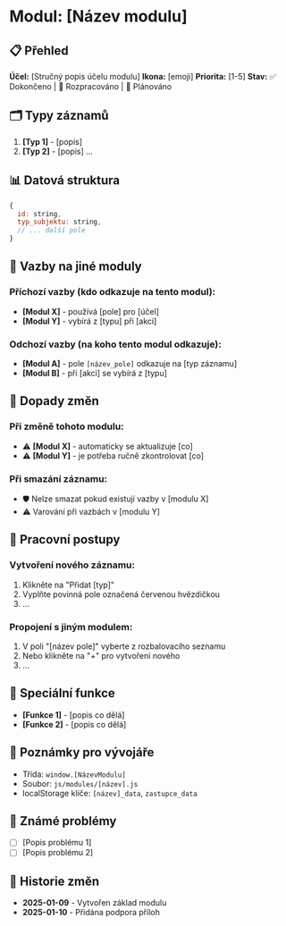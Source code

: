 # Modul: [Název modulu]

## 📋 Přehled
**Účel:** [Stručný popis účelu modulu]
**Ikona:** [emoji]
**Priorita:** [1-5]
**Stav:** ✅ Dokončeno | 🚧 Rozpracováno | 📝 Plánováno

## 🗂️ Typy záznamů
1. **[Typ 1]** - [popis]
2. **[Typ 2]** - [popis]
...

## 📊 Datová struktura
```javascript
{
  id: string,
  typ_subjektu: string,
  // ... další pole
}
```

## 🔗 Vazby na jiné moduly
### Příchozí vazby (kdo odkazuje na tento modul):
- **[Modul X]** - používá [pole] pro [účel]
- **[Modul Y]** - vybírá z [typu] při [akci]

### Odchozí vazby (na koho tento modul odkazuje):
- **[Modul A]** - pole `[název_pole]` odkazuje na [typ záznamu]
- **[Modul B]** - při [akci] se vybírá z [typu]

## 🔄 Dopady změn
### Při změně tohoto modulu:
- ⚠️ **[Modul X]** - automaticky se aktualizuje [co]
- ⚠️ **[Modul Y]** - je potřeba ručně zkontrolovat [co]

### Při smazání záznamu:
- 🛡️ Nelze smazat pokud existují vazby v [modulu X]
- ⚠️ Varování při vazbách v [modulu Y]

## 💼 Pracovní postupy
### Vytvoření nového záznamu:
1. Klikněte na "Přidat [typ]"
2. Vyplňte povinná pole označená červenou hvězdičkou
3. ...

### Propojení s jiným modulem:
1. V poli "[název pole]" vyberte z rozbalovacího seznamu
2. Nebo klikněte na "+" pro vytvoření nového
3. ...

## 🔧 Speciální funkce
- **[Funkce 1]** - [popis co dělá]
- **[Funkce 2]** - [popis co dělá]

## 📝 Poznámky pro vývojáře
- Třída: `window.[NázevModulu]`
- Soubor: `js/modules/[název].js`
- localStorage klíče: `[název]_data`, `zastupce_data`

## 🐛 Známé problémy
- [ ] [Popis problému 1]
- [ ] [Popis problému 2]

## 📅 Historie změn
- **2025-01-09** - Vytvořen základ modulu
- **2025-01-10** - Přidána podpora příloh
